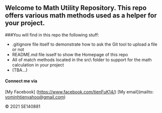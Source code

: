 ## Welcome to Math Utility Repository. This repo offers various math methods used as a helper for your project.

###You will find in this repo the following stuff:
* .gitignore file itself to demonstrate how to ask the Git tool to upload a file or not
* README.md file isself to show the Homepage of this repo 
* All of match methods located in the src\ folder to support for the math calculation in your project
* (TBA...)

#### Connect me via
[My Facebook] (https://www.facebook.com/tienFuK14/)
[My email](mailto: vominhtienyahoo@gmail.com)

© 2021 SE140881